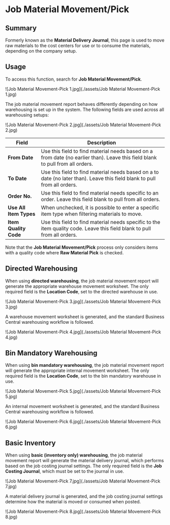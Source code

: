 # Job Material Movement/Pick


## Summary

Formerly known as the **Material Delivery Journal**, this page is used to move raw materials to the cost centers for use or to consume the materials, depending on the company setup.

## Usage

To access this function, search for **Job Material Movement/Pick**.

![Job Material Movement-Pick 1.jpg](./assets/Job Material Movement-Pick 1.jpg)


The job material movement report behaves differently depending on how warehousing is set up in the system. The following fields are used across all warehousing setups:

![Job Material Movement-Pick 2.jpg](./assets/Job Material Movement-Pick 2.jpg)

| **Field**            | **Description**                                                                                                                                   |
|----------------------|----------------------------------------------------------------------------------------------------------------------------------------------------|
| **From Date**        | Use this field to find material needs based on a from date (no earlier than). Leave this field blank to pull from all orders.                    |
| **To Date**          | Use this field to find material needs based on a to date (no later than). Leave this field blank to pull from all orders.                        |
| **Order No.**        | Use this field to find material needs specific to an order. Leave this field blank to pull from all orders.                                       |
| **Use All Item Types** | When unchecked, it is possible to enter a specific item type when filtering materials to move.                                                   |
| **Item Quality Code** | Use this field to find material needs specific to the item quality code. Leave this field blank to pull from all orders.                         |




Note that the **Job Material Movement/Pick** process only considers items with a quality code where **Raw Material Pick** is checked.

## Directed Warehousing

When using **directed warehousing**, the job material movement report will generate the appropriate warehouse movement worksheet. The only required field is the **Location Code**, set to the directed warehouse in use.

![Job Material Movement-Pick 3.jpg](./assets/Job Material Movement-Pick 3.jpg)


A warehouse movement worksheet is generated, and the standard Business Central warehousing workflow is followed.

![Job Material Movement-Pick 4.jpg](./assets/Job Material Movement-Pick 4.jpg)

## Bin Mandatory Warehousing

When using **bin mandatory warehousing**, the job material movement report will generate the appropriate internal movement worksheet. The only required field is the **Location Code**, set to the bin mandatory warehouse in use.

![Job Material Movement-Pick 5.jpg](./assets/Job Material Movement-Pick 5.jpg)

An internal movement worksheet is generated, and the standard Business Central warehousing workflow is followed.

![Job Material Movement-Pick 6.jpg](./assets/Job Material Movement-Pick 6.jpg)

## Basic Inventory

When using **basic (inventory only) warehousing**, the job material movement report will generate the material delivery journal, which performs based on the job costing journal settings. The only required field is the **Job Costing Journal**, which must be set to the journal in use.

![Job Material Movement-Pick 7.jpg](./assets/Job Material Movement-Pick 7.jpg)


A material delivery journal is generated, and the job costing journal settings determine how the material is moved or consumed when posted.

![Job Material Movement-Pick 8.jpg](./assets/Job Material Movement-Pick 8.jpg)
